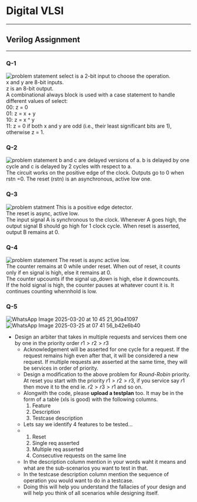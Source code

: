 # Digital VLSI
--------


## Verilog Assignment
-----

### Q-1
![problem statement](https://github.com/user-attachments/assets/679d5b17-c215-41d5-9c7a-4f1ed98a1ca0)
select is a 2-bit input to choose the operation.  
x and y are 8-bit inputs.  
z is an 8-bit output.  
A combinational always block is used with a case statement to handle different values of select:  
00: z = 0  
01: z = x + y  
10: z = x ^ y  
11: z = 0 if both x and y are odd (i.e., their least significant bits are 1), otherwise z = 1.  



### Q-2
![problem statement](https://github.com/user-attachments/assets/7e5760f6-1ac9-4ba5-88e9-86345c532f30)
b and c are delayed versions of a. b is delayed by one cycle and c is delayed by 2 cycles with respect to a.  
The circuit works on the positive edge of the clock. Outputs go to 0 when rstn =0. The reset (rstn) is an asynchronous, active low one.




### Q-3
![problem statment](https://github.com/user-attachments/assets/7ca1a81c-5f2f-4010-8f17-5bac49f1cd61)
This is a positive edge detector.  
The reset is async, active low.  
The input signal A is synchronous to the clock. Whenever A goes high, the output signal B should go high for 1 clock cycle. When reset is asserted, output B remains at 0.  




### Q-4
![problem statement](https://github.com/user-attachments/assets/446abecf-2189-482a-b6fb-41f42ace956a)
The reset is async active low.  
The counter remains at 0  while under reset. When out of reset, it counts only if en signal is high, else it remains at 0.  
The counter upcounts if the signal up_down is high, else it downcounts.  
If the hold signal is high, the counter pauses at whatever count it is. It continues counting whennhold is low.









### Q-5
![WhatsApp Image 2025-03-20 at 10 45 21_90a41097](https://github.com/user-attachments/assets/0abc6097-64aa-457c-9d79-a281750a8ccd)
![WhatsApp Image 2025-03-25 at 07 41 56_b42e6b40](https://github.com/user-attachments/assets/af56664a-afef-4565-8d89-9abcb48aa229)
 - Design an arbiter that takes in multiple requests and services them one by one in the priority order $r1 > r2 > r3$
    - Acknowledgement will be asserted for one cycle for a request. If the request remains high even after that, it will be considered a new request. If multiple requests are asserted at the same time, they will be services in order of priority.
    - Design a modification to the above problem for _Round-Robin_ priority. At reset you start with the priority $r1 > r2 > r3$, if you service say $r1$ then move it to the end ie. $r2 > r3 > r1$ and so on.
    - Alongwith the code, please **upload a testplan** too. It may be in the form of a table (xls is good) with the following columns.
        1. Feature
        2. Description
        3. Testcase description
    - Lets say we identify 4 features to be tested...
    - 1. Reset
      2. Single req asserted
      3. Multiple req asserted
      4. Consecutive requests on the same line
    - In the description column mention in your words waht it means and what are the sub-scenarios you want to test in that.
    - In the testcase description column mention the sequence of operation you would want to do in a testcase.
    - Doing this will help you understand the fallacies of your design and will help you think of all scenarios while designing itself.

